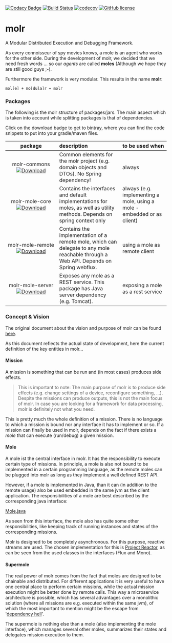 [![Codacy Badge](https://api.codacy.com/project/badge/Grade/78b10d06c5474a908dcf5ad7da08e269)](https://app.codacy.com/app/molr-developers/molr?utm_source=github.com&utm_medium=referral&utm_content=molr/molr&utm_campaign=Badge_Grade_Dashboard)
[![Build Status](https://travis-ci.com/molr/molr.svg?branch=master)](https://travis-ci.com/molr/molr)
[![codecov](https://codecov.io/gh/molr/molr/branch/master/graph/badge.svg)](https://codecov.io/gh/molr/molr)
[![GitHub license](https://img.shields.io/github/license/molr/molr.svg)](https://github.com/molr/molr/blob/master/LICENSE)

# molr

A Modular Distributed Execution and Debugging Framework.

As every connoisseur of spy movies knows, a mole is an agent who works for the other side. 
During the development of molr, we decided that we need fresh words ... so our _agents_ are called __moles__ 
(Although we hope they are still good guys ;-).

Furthermore the framework is very modular. This results in the name __molr__:
```
mol[e] + mo[dula]r = molr
``` 

### Packages

The following is the molr structure of packages/jars. The main aspect which is taken into 
account while splitting packages is that of dependencies. 

Click on the download badge to get to bintray, where you can find the code snippets to put into your gradle/maven files.

| &nbsp;&nbsp;&nbsp;&nbsp;&nbsp;&nbsp;&nbsp;&nbsp;&nbsp;package&nbsp;&nbsp;&nbsp;&nbsp;&nbsp;&nbsp;&nbsp;&nbsp;&nbsp; |description| to be used when |
|:-------:|:----------|:----------------|
|molr-commons <br> [ ![Download](https://api.bintray.com/packages/molr/molr-repo/molr-commons/images/download.svg) ](https://bintray.com/molr/molr-repo/molr-commons/_latestVersion) |Common elements for the molr project (e.g. domain objects and DTOs). No Spring dependency! | always |
|molr-mole-core <br> [ ![Download](https://api.bintray.com/packages/molr/molr-repo/molr-mole-core/images/download.svg) ](https://bintray.com/molr/molr-repo/molr-mole-core/_latestVersion) | Contains the interfaces and default implementations for moles, as well as utility methods. Depends on spring context only| always (e.g. implementing a mole, using a mole - embedded or as client)|
|molr-mole-remote <br> [ ![Download](https://api.bintray.com/packages/molr/molr-repo/molr-mole-remote/images/download.svg) ](https://bintray.com/molr/molr-repo/molr-mole-remote/_latestVersion) | Contains the implementation of a remote mole, which can delegate to any mole reachable through a Web API. Depends on Spring webflux. | using a mole as remote client |
|molr-mole-server <br> [ ![Download](https://api.bintray.com/packages/molr/molr-repo/molr-mole-server/images/download.svg) ](https://bintray.com/molr/molr-repo/molr-mole-server/_latestVersion) |Exposes any mole as a REST service. This package has Java server dependency (e.g. Tomcat). | exposing a mole as a rest service |



### Concept & Vision
The original document about the vision and purpose of molr can be found [here](docs/concepts-and-vision.md). 


As this document reflects the actual state of development, here the current definition of the key entities in molr...

#### Mission
A mission is something that can be run and (in most cases) produces side effects. 

>This is important to note: 
>The main purpose of molr is to produce side effects (e.g. change settings of a device, reconfigure something, ...). 
>Despite the missions can produce outputs, this is not the main focus of molr. In case you are looking for a framework 
>for data processing, molr is definitely not what you need.

This is pretty much the whole definition of a mission. There is no language to which a mission is bound nor any 
interface it has to implement or so. If a mission can finally be used in molr, depends on the fact if there exists a 
_mole_ that can execute (run/debug) a given mission.

#### Mole   
A mole ist the central interface in molr. It has the responsibility to execute certain type of missions. 
In principle, a mole is also not bound to be 
implemented in a certain programming language, as the remote moles can be plugged into 
molr as long as they implement a well defined REST API.

However, if a mole is implemented in Java, than it can (in addition to the remote usage) also be used embedded in 
the same jvm as the client application. The responsibilities of a mole are best described by the corresponding java interface:

[Mole.java](https://github.com/molr/molr/blob/master/molr-mole-core/src/main/java/org/molr/mole/core/api/Mole.java)

As seen from this interface, the mole also has quite some other responsibilities, like keeping track of running 
instances and states of the corresponding missions.

Molr is designed to be completely asynchronous. For this purpose, reactive streams are used. The chosen implementation
for this is [Project Reactor](https://projectreactor.io/), as can be seen from the used classes in the interfaces
(Flux and Mono).

#### Supermole
The real power of molr comes from the fact that moles are designed to be chainable and distributed. For different 
applications it is very useful to have one central place to perform certain missions, while the actual mission execution
might be better done by remote calls. This way a microservice architecture is possible, which has several advantages 
over a monolithic solution (where all missions are e.g. executed within the same jvm), of which the most important to 
mention might be the escape from '[dependency hell](https://en.wikipedia.org/wiki/Dependency_hell)'.

The supermole is nothing else than a mole (also implementing the mole interface), which manages several other moles,
summarizes their states and delegates mission execution to them.



